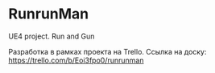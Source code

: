# RunrunMan
UE4 project. Run and Gun

Разработка в рамках проекта на Trello.
Ссылка на доску: https://trello.com/b/Eoi3fpo0/runrunman
